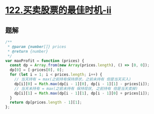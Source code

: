 # [122.买卖股票的最佳时机-ii](https://leetcode-cn.com/problems/best-time-to-buy-and-sell-stock-ii/)

## 题解

```js
/**
 * @param {number[]} prices
 * @return {number}
 */
var maxProfit = function (prices) {
  const dp = Array.from(new Array(prices.length), () => [0, 0]);
  dp[0] = [-prices[0], 0];
  for (let i = 1; i < prices.length; i++) {
    // 当天持有 = max(之前持有保持原状，之前未持有 但是当天买入)
    dp[i][0] = Math.max(dp[i - 1][0], dp[i - 1][1] - prices[i]);
    // 当天未持有 = max(之前未持有 保持现状, 之前持有 但是当天卖掉)
    dp[i][1] = Math.max(dp[i - 1][1], dp[i - 1][0] + prices[i]);
  }
  return dp[prices.length - 1][1];
};
```
